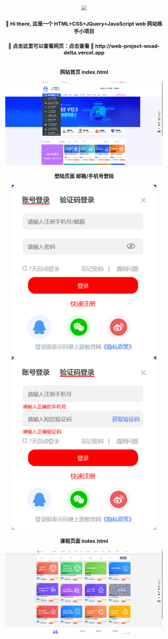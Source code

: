<body>
    <div>
        <h1 align="center"> 
            <a href="https://sunguoqi.com/"> 
                <img src="https://readme-typing-svg.herokuapp.com/?lines=console.log(%22Hello%2C%20World!%22);练手 Web 小项目!&center=true&size=27"> 
            </a>
        </h1>
    </div>
    <div align="center">
      <h3>👋 Hi there, 这是一个 HTML+CSS+JQuery+JavaScript web 网站练手小项目</h3>
      <div class="divider"></div> <!-- 分割线 -->
      <h3>👋 点击这里可以查看网页：点击查看 🚩 http://web-project-woad-delta.vercel.app</h3>
    </div>
    <div style="display: flex; justify-content: center; align-items: center; flex-direction: column;">
        <h3>网站首页 index.html</h3>
        <img src="https://raw.githubusercontent.com/KunspireUp/web-project/main/img/mainPage.png" alt="首页">
    </div>
    <div align="center">
      <h3>登陆页面 邮箱/手机号登陆</h3>
    </div>
    <div style="display: flex; justify-content: center; align-items: center; flex-direction: column;">
        <img src="https://raw.githubusercontent.com/KunspireUp/web-project/main/img/loginPage.png" alt="登录页面1"><img src="https://raw.githubusercontent.com/KunspireUp/web-project/main/img/loginPage2.png" alt="登录页面2">
    </div>
    <div align="center">
      <h3>课程页面 index.html</h3>
    </div>
    <p></p>
    <div style="display: flex; justify-content: center; align-items: center; flex-direction: column;">
        <img src="https://raw.githubusercontent.com/KunspireUp/web-project/main/img/categoryPage.png" alt="课程页面">
    </div>
</body>

